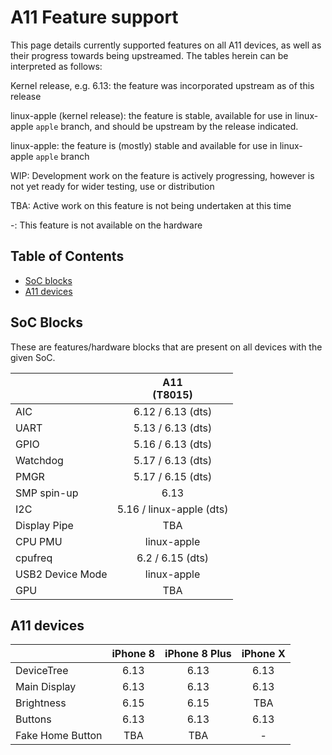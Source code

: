 # A11 Feature support

This page details currently supported features on all A11 devices, as well as their progress towards being upstreamed.
The tables herein can be interpreted as follows:

Kernel release, e.g. 6.13: the feature was incorporated upstream as of this release

linux-apple (kernel release): the feature is stable, available for use in linux-apple `apple` branch, and should be upstream by the release indicated.

linux-apple: the feature is (mostly) stable and available for use in linux-apple `apple` branch

WIP: Development work on the feature is actively progressing, however is not yet ready for wider testing, use or distribution

TBA: Active work on this feature is not being undertaken at this time

-: This feature is not available on the hardware

## Table of Contents

- [SoC blocks](#soc-blocks)
- [A11 devices](#a11-devices)

## SoC Blocks

These are features/hardware blocks that are present on all devices with the given SoC.

|                  | A11<br>(T8015)                  |
|------------------|:-------------------------------:|
| AIC              | 6.12 / 6.13 (dts)               |
| UART             | 5.13 / 6.13 (dts)               |
| GPIO             | 5.16 / 6.13 (dts)               |
| Watchdog         | 5.17 / 6.13 (dts)               |
| PMGR             | 5.17 / 6.15 (dts)               |
| SMP spin-up      | 6.13                            |
| I2C              | 5.16 / linux-apple (dts)        |
| Display Pipe     | TBA                             |
| CPU PMU          | linux-apple                     |
| cpufreq          | 6.2 / 6.15 (dts)                |
| USB2 Device Mode | linux-apple                     |
| GPU              | TBA                             |

## A11 devices

|                        | iPhone 8    | iPhone 8  Plus | iPhone X    | 
|------------------------|:-----------:|:--------------:|:-----------:|
| DeviceTree             | 6.13        | 6.13           | 6.13        |
| Main Display           | 6.13        | 6.13           | 6.13        |
| Brightness             | 6.15        | 6.15           | TBA         |
| Buttons                | 6.13        | 6.13           | 6.13        |
| Fake Home Button       | TBA         | TBA            | -           |
